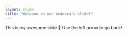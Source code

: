 ```yaml
---
layout: slide
title: "Welcome to our brodera's slide!"
---
```

This is my awesome slide :tada:
Use the left arrow to go back!
